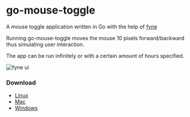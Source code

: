 # go-mouse-toggle
A mouse toggle application written in Go with the help of [fyne](https://github.com/fyne-io/fyne)

Running go-mouse-toggle moves the mouse 10 pixels forward/backward thus simulating user interaction.

The app can be run infinitely or with a certain amount of hours specified.

![fyne ui](https://raw.githubusercontent.com/etimoz/go-mouse-toggle/master/images/go-mouse-toggle.png)

### Download

* [Linux](https://github.com/etimoz/go-mouse-toggle/releases/download/v1.0.1/go-mouse-toggle_1_0_1_linux_amd64.zip)
* [Mac](https://github.com/etimoz/go-mouse-toggle/releases/download/v1.0.1/go-mouse-toggle_1_0_1_darwin_x86_64.zip)
* [Windows](https://github.com/etimoz/go-mouse-toggle/releases/download/v1.0.1/go-mouse-toggle_1_0_1_windows_i386.zip)